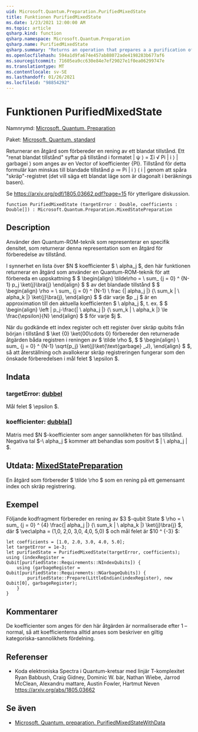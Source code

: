 ```yaml
---
uid: Microsoft.Quantum.Preparation.PurifiedMixedState
title: Funktionen PurifiedMixedState
ms.date: 1/23/2021 12:00:00 AM
ms.topic: article
qsharp.kind: function
qsharp.namespace: Microsoft.Quantum.Preparation
qsharp.name: PurifiedMixedState
qsharp.summary: "Returns an operation that prepares a a purification of a given mixed state.\rA \"purified mixed state\" refers to states of the form |ψ⟩ = Σᵢ √\U0001D45Dᵢ |\U0001D456⟩ |garbageᵢ⟩ specified by a vector of\rcoefficients {\U0001D45Dᵢ}. States of this form can be reduced to mixed states ρ ≔ \U0001D45Dᵢ |\U0001D456⟩⟨\U0001D456| by tracing over the \"garbage\"\rregister (that is, a mixed state that is diagonal in the computational basis).\r\rSee https://arxiv.org/pdf/1805.03662.pdf?page=15 for further discussion."
ms.openlocfilehash: 594a1d9fa674e457ab88072ade4198283b677af6
ms.sourcegitcommit: 71605ea9cc630e84e7ef29027e1f0ea06299747e
ms.translationtype: MT
ms.contentlocale: sv-SE
ms.lasthandoff: 01/26/2021
ms.locfileid: "98854292"
---
```

# <a name="purifiedmixedstate-function"></a>Funktionen PurifiedMixedState

Namnrymd: [Microsoft. Quantum. Preparation](xref:Microsoft.Quantum.Preparation)

Paket: [Microsoft. Quantum. standard](https://nuget.org/packages/Microsoft.Quantum.Standard)


Returnerar en åtgärd som förbereder en rening av ett blandat tillstånd.
Ett "renat blandat tillstånd" syftar på tillstånd i formatet | ψ ⟩ = Σi √ Pi | i ⟩ | garbagei ⟩ som anges av en Vector of koefficienter {PI}. Tillstånd för detta formulär kan minskas till blandade tillstånd ρ ≔ Pi | i ⟩ ⟨ i | genom att spåra "skräp"-registret (det vill säga ett blandat läge som är diagonalt i beräknings basen).

Se https://arxiv.org/pdf/1805.03662.pdf?page=15 för ytterligare diskussion.

```qsharp
function PurifiedMixedState (targetError : Double, coefficients : Double[]) : Microsoft.Quantum.Preparation.MixedStatePreparation
```


## <a name="description"></a>Description

Använder den Quantum-ROM-teknik som representerar en specifik densitet, som returnerar denna representation som en åtgärd för förberedelse av tillstånd.

I synnerhet en lista över $N $ koefficienter $ \ alpha_j $, den här funktionen returnerar en åtgärd som använder en Quantum-ROM-teknik för att förbereda en uppskattning $ $ \begin{align} \tilde\rho = \ sum_ {j = 0} ^ {N-1} p_j \ket{j}\bra{j} \end{align} $ $ av det blandade tillstånd $ $ \begin{align} \rho = \ sum_ {j = 0} ^ {N-1} \ frac {| alpha_j |} {\ sum_k | \ alpha_k |} \ket{j}\bra{j}, \end{align} $ $ där varje $p _j $ är en approximation till den aktuella koefficienten $ \ alpha_j $, t. ex. $ $ \begin{align} \left | p_j-\frac{| \ alpha_j |} {\ sum_k | \ alpha_k |} \le \frac{\epsilon}{N} \end{align} $ $ för varje $j $.

När du godkände ett index register och ett register över skräp qubits från början i tillstånd $ \ket {0} \ket{00\cdots 0} förbereder den returnerade åtgärden båda registren i reningen av $ \tilde \rho $, $ $ \begin{align} \ sum_ {j = 0} ^ {N-1} \sqrt{p_j} \ket{j}\ket{\text{garbage} _J}, \end{align} $ $, så att återställning och avallokerar skräp registreringen fungerar som den önskade förberedelsen i mål felet $ \epsilon $.

## <a name="input"></a>Indata

### <a name="targeterror--double"></a>targetError: [dubbel](xref:microsoft.quantum.lang-ref.double)

Mål felet $ \epsilon $.


### <a name="coefficients--double"></a>koefficienter: [dubbla](xref:microsoft.quantum.lang-ref.double)[]

Matris med $N $-koefficienter som anger sannolikheten för bas tillstånd.
Negativa tal $-\ alpha_j $ kommer att behandlas som positivt $ | \ alpha_j | $.



## <a name="output--mixedstatepreparation"></a>Utdata: [MixedStatePreparation](xref:Microsoft.Quantum.Preparation.MixedStatePreparation)

En åtgärd som förbereder $ \tilde \rho $ som en rening på ett gemensamt index och skräp registrering.

## <a name="example"></a>Exempel

Följande kodfragment förbereder en rening av $3 $-qubit State $ \rho = \ sum_ {j = 0} ^ {4} \frac{| alpha_j |} {\ sum_k | \ alpha_k |} \ket{j}\bra{j} $, där $ \vec\alpha = (1,0, 2,0, 3,0, 4,0, 5,0) $ och mål felet är $10 ^ {-3} $:

```qsharp
let coefficients = [1.0, 2.0, 3.0, 4.0, 5.0];
let targetError = 1e-3;
let purifiedState = PurifiedMixedState(targetError, coefficients);
using (indexRegister = Qubit[purifiedState::Requirements::NIndexQubits]) {
    using (garbageRegister = Qubit[purifiedState::Requirements::NGarbageQubits]) {
        purifiedState::Prepare(LittleEndian(indexRegister), new Qubit[0], garbageRegister);
    }
}
```

## <a name="remarks"></a>Kommentarer

De koefficienter som anges för den här åtgärden är normaliserade efter 1 – normal, så att koefficienterna alltid anses som beskriver en giltig kategoriska-sannolikhets fördelning.

## <a name="references"></a>Referenser

- Koda elektroniska Spectra i Quantum-kretsar med linjär T-komplexitet Ryan Babbush, Craig Gidney, Dominic W. bär, Nathan Wiebe, Jarrod McClean, Alexandru mattare, Austin Fowler, Hartmut Neven https://arxiv.org/abs/1805.03662

## <a name="see-also"></a>Se även

- [Microsoft. Quantum. preparation. PurifiedMixedStateWithData](xref:Microsoft.Quantum.Preparation.PurifiedMixedStateWithData)
